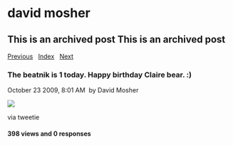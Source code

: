 # david mosher

## This is an archived post This is an archived post

[Previous](../../../posts/2009/10/chillin-zutweets-for-demos-and-snacks-first-t.html)
  [Index](../../../index-4.html)  
[Next](../../../posts/2009/10/hardwood-floors-are-almost-done.html)

### The beatnik is 1 today. Happy birthday Claire bear. :)

October 23 2009, 8:01 AM  by David Mosher

![](../../../image/2009/10/4075061-image.jpg)

via tweetie

#### 398 views and 0 responses


